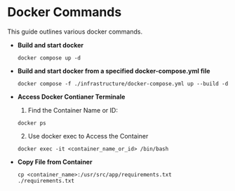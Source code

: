 # Docker Commands

This guide outlines various docker commands.

- **Build and start docker**
    ```
    docker compose up -d
    ```

- **Build and start docker from a specified docker-compose.yml file**
    ```
    docker compose -f ./infrastructure/docker-compose.yml up --build -d
    ```

- **Access Docker Contianer Terminale**
  
    1. Find the Container Name or ID:
    ```
    docker ps
    ```
    2. Use docker exec to Access the Container
    ```
    docker exec -it <container_name_or_id> /bin/bash
    ```

- **Copy File from Container**

    ```
    cp <container_name>:/usr/src/app/requirements.txt ./requirements.txt
    ```
